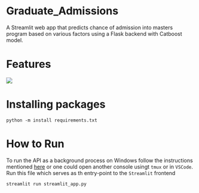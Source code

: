 # Graduate_Admissions
A Streamlit web app that predicts chance of admission into masters program based on various factors using a Flask backend with Catboost model.



# Features 
[![](http://img.youtube.com/vi/fjgICznjG2Q/0.jpg)](http://www.youtube.com/watch?v=fjgICznjG2Q "")


# Installing packages

```
python -m install requirements.txt
```


# How to Run
To run the API as a background process on Windows follow the  instructions mentioned [here](https://towardsdatascience.com/deploying-flask-on-windows-b2839d8148fa)
or one could open another console usingt ```tmux``` or in ```VSCode```.
Run this file which serves as th entry-point to the ```Streamlit``` frontend
```
streamlit run streamlit_app.py
```
